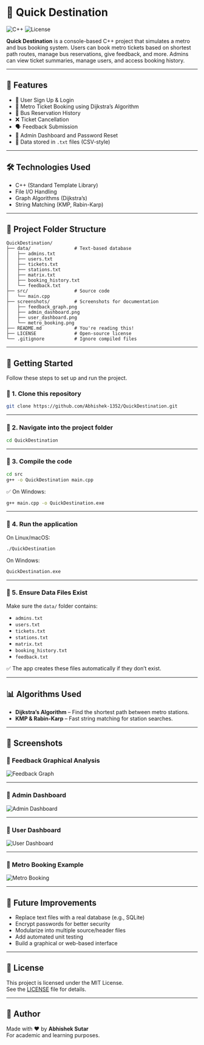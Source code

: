 # 🚀 Quick Destination

![C++](https://img.shields.io/badge/language-C++-blue.svg)
![License](https://img.shields.io/badge/license-MIT-green.svg)

**Quick Destination** is a console-based C++ project that simulates a metro and bus booking system. Users can book metro tickets based on shortest path routes, manage bus reservations, give feedback, and more. Admins can view ticket summaries, manage users, and access booking history.

---

## 🎯 Features

- 👤 User Sign Up & Login  
- 🧾 Metro Ticket Booking using Dijkstra’s Algorithm  
- 🚌 Bus Reservation History  
- ❌ Ticket Cancellation  
- 🗣️ Feedback Submission  
- 🔐 Admin Dashboard and Password Reset  
- 💾 Data stored in `.txt` files (CSV-style)

---

## 🛠️ Technologies Used

- C++ (Standard Template Library)
- File I/O Handling
- Graph Algorithms (Dijkstra’s)
- String Matching (KMP, Rabin-Karp)

---

## 📁 Project Folder Structure

```
QuickDestination/
├── data/                # Text-based database
│   ├── admins.txt
│   ├── users.txt
│   ├── tickets.txt
│   ├── stations.txt
│   ├── matrix.txt
│   ├── booking_history.txt
│   └── feedback.txt
├── src/                 # Source code
│   └── main.cpp
├── screenshots/         # Screenshots for documentation
│   ├── feedback_graph.png
│   ├── admin_dashboard.png
│   ├── user_dashboard.png
│   └── metro_booking.png
├── README.md            # You're reading this!
├── LICENSE              # Open-source license
└── .gitignore           # Ignore compiled files
```

---

## 🏁 Getting Started

Follow these steps to set up and run the project.

### 🔹 1. Clone this repository

```bash
git clone https://github.com/Abhishek-1352/QuickDestination.git
```

---

### 🔹 2. Navigate into the project folder

```bash
cd QuickDestination
```

---

### 🔹 3. Compile the code

```bash
cd src
g++ -o QuickDestination main.cpp
```

✅ On Windows:
```bash
g++ main.cpp -o QuickDestination.exe
```

---

### 🔹 4. Run the application

On Linux/macOS:
```bash
./QuickDestination
```

On Windows:
```bash
QuickDestination.exe
```

---

### 🔹 5. Ensure Data Files Exist

Make sure the `data/` folder contains:

- `admins.txt`
- `users.txt`
- `tickets.txt`
- `stations.txt`
- `matrix.txt`
- `booking_history.txt`
- `feedback.txt`

✅ The app creates these files automatically if they don’t exist.

---

## 📊 Algorithms Used

- **Dijkstra’s Algorithm** – Find the shortest path between metro stations.
- **KMP & Rabin-Karp** – Fast string matching for station searches.

---

## 📸 Screenshots

### 🔹 Feedback Graphical Analysis
![Feedback Graph](screenshots/Feedback_GraphicalAnalysis.png)

---

### 🔹 Admin Dashboard
![Admin Dashboard](screenshots/admin_dashboard.png)

---

### 🔹 User Dashboard
![User Dashboard](screenshots/user_dashboard.png)

---

### 🔹 Metro Booking Example
![Metro Booking](screenshots/metro_ticket_booking.png)

---

## 🔮 Future Improvements

- Replace text files with a real database (e.g., SQLite)
- Encrypt passwords for better security
- Modularize into multiple source/header files
- Add automated unit testing
- Build a graphical or web-based interface

---

## 📄 License

This project is licensed under the MIT License.  
See the [LICENSE](LICENSE) file for details.

---

## 🙌 Author

Made with ❤️ by **Abhishek Sutar**  
For academic and learning purposes.
